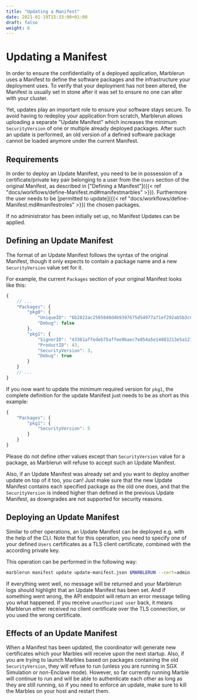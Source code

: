 ```yaml
---
title: "Updating a Manifest"
date: 2021-01-19T15:33:00+01:00
draft: false
weight: 6
---
```


# Updating a Manifest
In order to ensure the confidentiality of a deployed application, Marblerun uses a Manifest to define the software packages and the infrastructure your deployment uses. To verify that your deployment has not been altered, the Manifest is usually set in stone after it was set to ensure no one can alter with your cluster.

Yet, updates play an important role to ensure your software stays secure. To avoid having to redeploy your application from scratch, Marblerun allows uploading a separate "Update Manifest" which increases the minimum `SecurityVersion` of one or multiple already deployed packages. After such an update is performed, an old version of a defined software package cannot be loaded anymore under the current Manifest.

## Requirements
In order to deploy an Update Manifest, you need to be in possession of a certificate/private key pair belonging to a user from the `Users` section of the original Manifest, as described in ["Defining a Manifest"]({{< ref "docs/workflows/define-Manifest.md#manifestmarbles" >}}).
Furthermore the user needs to be [permitted to update]({{< ref "docs/workflows/define-Manifest.md#manifestroles" >}}) the chosen packages.

If no administrator has been initially set up, no Manifest Updates can be applied.

## Defining an Update Manifest
The format of an Update Manifest follows the syntax of the original Manifest, though it only expects to contain a package name and a new `SecurityVersion` value set for it.

For example, the current `Packages` section of your original Manifest looks like this:

```javascript
{
    // ...
    "Packages": {
        "pkg0": {
            "UniqueID": "6b2822ac2585040d4b9397675d54977a71ef292ab5b3c0a6acceca26074ae585",
            "Debug": false
        },
        "pkg1": {
            "SignerID": "43361affedeb75affee9baec7e054a5e14883213e5a121b67d74a0e12e9d2b7a",
            "ProductID": 43,
            "SecurityVersion": 3,
            "Debug": true
        }
    }
    // ...
}
```

If you now want to update the minimum required version for `pkg1`, the complete definition for the update Manifest just needs to be as short as this example:


```javascript
{
    "Packages": {
        "pkg1": {
            "SecurityVersion": 5
        }
    }
}
```

Please do not define other values except than `SecurityVersion` value for a package, as Marblerun will refuse to accept such an Update Manifest.

Also, if an Update Manifest was already set and you want to deploy another update on top of it too, you can! Just make sure that the new Update Manifest contains each specified package as the old one does, and that the `SecurityVersion` is indeed higher than defined in the previous Update Manifest, as downgrades are not supported for security reasons.

## Deploying an Update Manifest
Similar to other operations, an Update Manifest can be deployed e.g. with the help of the CLI. Note that for this operation, you need to specify one of your defined `Users` certificates as a TLS client certificate, combined with the according private key.

This operation can be performed in the following way:

```bash
marblerun manifest update update-manifest.json $MARBLERUN --cert=admin-cert.pem --key=admin-key.pem --era-config=era.json
```

If everything went well, no message will be returned and your Marblerun logs should highlight that an Update Manifest has been set. And if something went wrong, the API endpoint will return an error message telling you what happened. If you receive `unauthorized user` back, it means Marblerun either received no client certificate over the TLS connection, or you used the wrong certificate.

## Effects of an Update Manifest
When a Manifest has been updated, the coordinator will generate new certificates which your Marbles will receive upon the next startup. Also, if you are trying to launch Marbles based on packages containing the old `SecurityVersion`, they will refuse to run (unless you are running in SGX Simulation or non-Enclave mode). However, so far currently running Marble will continue to run and will be able to authenticate each other as long as they are still running, so if you need to enforce an update, make sure to kill the Marbles on your host and restart them.
